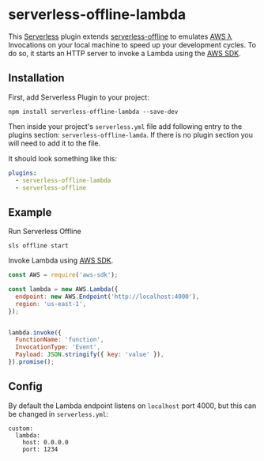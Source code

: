 # serverless-offline-lambda

This [Serverless](https://github.com/serverless/serverless) plugin extends [serverless-offline](https://github.com/dherault/serverless-offline) to emulates [AWS λ](https://aws.amazon.com/lambda) Invocations on your local machine to speed up your development cycles. To do so, it starts an HTTP server to invoke a Lambda using the [AWS SDK](https://github.com/aws/aws-sdk-js).

## Installation

First, add Serverless Plugin to your project:

`npm install serverless-offline-lambda --save-dev`

Then inside your project's `serverless.yml` file add following entry to the plugins section: `serverless-offline-lamda`. If there is no plugin section you will need to add it to the file.

It should look something like this:

```YAML
plugins:
  - serverless-offline-lambda
  - serverless-offline
```

## Example

Run Serverless Offline
```
sls offline start
```

Invoke Lambda using [AWS SDK](https://github.com/aws/aws-sdk-js).

```javascript
const AWS = require('aws-sdk');

const lambda = new AWS.Lambda({
  endpoint: new AWS.Endpoint('http://localhost:4000'),
  region: 'us-east-1',
});


lambda.invoke({
  FunctionName: 'function',
  InvocationType: 'Event',
  Payload: JSON.stringify({ key: 'value' }),
}).promise();

```

## Config

By default the Lambda endpoint listens on `localhost` port 4000, but this can be changed in `serverless.yml`:

```
custom:
  lambda:
    host: 0.0.0.0
    port: 1234
```
